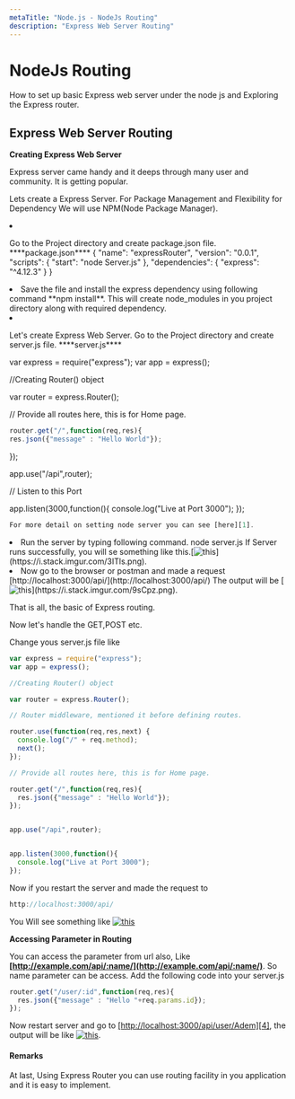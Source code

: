 ```yaml
---
metaTitle: "Node.js - NodeJs Routing"
description: "Express Web Server Routing"
---
```


# NodeJs Routing


How to set up basic Express web server under the node js and Exploring the Express router.



## Express Web Server Routing


**Creating Express Web Server**

Express server came handy and it deeps through many user and community. It is getting popular.

Lets create a Express Server. For Package Management and Flexibility for Dependency We will use NPM(Node Package Manager).

<li>
<p>Go to the Project directory and create package.json file.
****package.json****
{
"name": "expressRouter",
"version": "0.0.1",
"scripts": {
"start": "node Server.js"
},
"dependencies": {
"express": "^4.12.3"
}
}</p>
</li>
<li>
Save the file and install the express dependency using following command **npm install**. This will create node_modules in you project directory along with required dependency.
</li>
<li>
<p>Let's create Express Web Server.
Go to the Project directory and create server.js file.
****server.js****</p>
<p>var express = require("express");
var app = express();</p>
</li>

//Creating Router() object

var router = express.Router();

// Provide all routes here, this is for Home page.

```js
router.get("/",function(req,res){
res.json({"message" : "Hello World"});

```

});

app.use("/api",router);

// Listen to this Port

app.listen(3000,function(){
console.log("Live at Port 3000");
});

```js
For more detail on setting node server you can see [here][1].

```


<li>
Run the server by typing following command.
node server.js
If Server runs successfully, you will se something like this.[<img src="https://i.stack.imgur.com/3ITls.png" alt="this" />](https://i.stack.imgur.com/3ITls.png).
</li>
<li>
Now go to the browser or postman and made a request
[http://localhost:3000/api/](http://localhost:3000/api/)
The output will be [<img src="https://i.stack.imgur.com/9sCpz.png" alt="this" />](https://i.stack.imgur.com/9sCpz.png).
</li>

That is all, the basic of Express routing.

Now let's handle the GET,POST etc.

Change yous server.js file like

```js
var express = require("express");
var app = express();

//Creating Router() object

var router = express.Router();

// Router middleware, mentioned it before defining routes.

router.use(function(req,res,next) {
  console.log("/" + req.method);
  next();
});

// Provide all routes here, this is for Home page.

router.get("/",function(req,res){
  res.json({"message" : "Hello World"});
});


app.use("/api",router);


app.listen(3000,function(){
  console.log("Live at Port 3000");
});

```

Now if you restart the server and made the request to

```js
http://localhost:3000/api/

```

You Will see something like [<img src="https://i.stack.imgur.com/3ERM7.png" alt="this" />](https://i.stack.imgur.com/3ERM7.png)

****Accessing Parameter in Routing****

You can access the parameter from url also, Like **[http://example.com/api/:name/](http://example.com/api/:name/)**. So name parameter can be access. Add the following code into your server.js

```js
router.get("/user/:id",function(req,res){
  res.json({"message" : "Hello "+req.params.id});
});

```

Now restart server and go to [[http://localhost:3000/api/user/Adem][4]](http://localhost:3000/api/user/Adem%5D%5B4%5D), the output will be like [<img src="https://i.stack.imgur.com/TNuOh.png" alt="this" />](https://i.stack.imgur.com/TNuOh.png).



#### Remarks


At last, Using Express Router you can use routing facility in you application and it is easy to implement.

